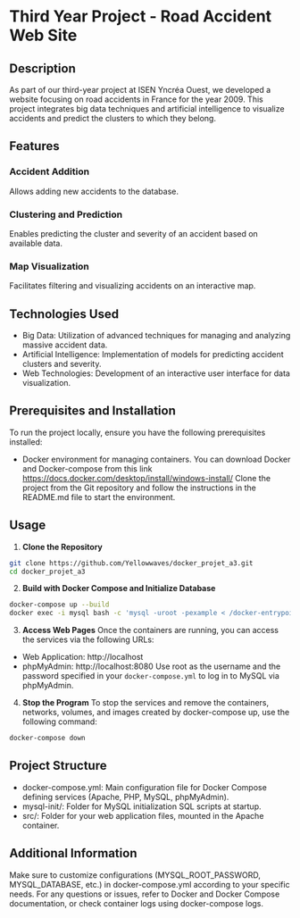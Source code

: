 # Third Year Project - Road Accident Web Site
## Description
As part of our third-year project at ISEN Yncréa Ouest, we developed a website focusing on road accidents in France for the year 2009. This project integrates big data techniques and artificial intelligence to visualize accidents and predict the clusters to which they belong.

## Features
### Accident Addition
Allows adding new accidents to the database.

### Clustering and Prediction
Enables predicting the cluster and severity of an accident based on available data.

### Map Visualization
Facilitates filtering and visualizing accidents on an interactive map.

## Technologies Used
- Big Data: Utilization of advanced techniques for managing and analyzing massive accident data.
- Artificial Intelligence: Implementation of models for predicting accident clusters and severity.
- Web Technologies: Development of an interactive user interface for data visualization.
## Prerequisites and Installation
To run the project locally, ensure you have the following prerequisites installed:
- Docker environment for managing containers.
You can download Docker and Docker-compose from this link https://docs.docker.com/desktop/install/windows-install/
Clone the project from the Git repository and follow the instructions in the README.md file to start the environment.

## Usage
1. **Clone the Repository**
```bash
git clone https://github.com/Yellowwaves/docker_projet_a3.git
cd docker_projet_a3
```
2. **Build with Docker Compose and Initialize Database**
```bash
docker-compose up --build
docker exec -i mysql bash -c 'mysql -uroot -pexample < /docker-entrypoint-initdb.d/init.sql'
```
3. **Access Web Pages**
Once the containers are running, you can access the services via the following URLs:
- Web Application: http://localhost
- phpMyAdmin: http://localhost:8080
Use root as the username and the password specified in your `docker-compose.yml` to log in to MySQL via phpMyAdmin.
4. **Stop the Program**
To stop the services and remove the containers, networks, volumes, and images created by docker-compose up, use the following command:
```bash
docker-compose down
```
## Project Structure
- docker-compose.yml: Main configuration file for Docker Compose defining services (Apache, PHP, MySQL, phpMyAdmin).
- mysql-init/: Folder for MySQL initialization SQL scripts at startup.
- src/: Folder for your web application files, mounted in the Apache container.
## Additional Information
Make sure to customize configurations (MYSQL_ROOT_PASSWORD, MYSQL_DATABASE, etc.) in docker-compose.yml according to your specific needs.
For any questions or issues, refer to Docker and Docker Compose documentation, or check container logs using docker-compose logs.
